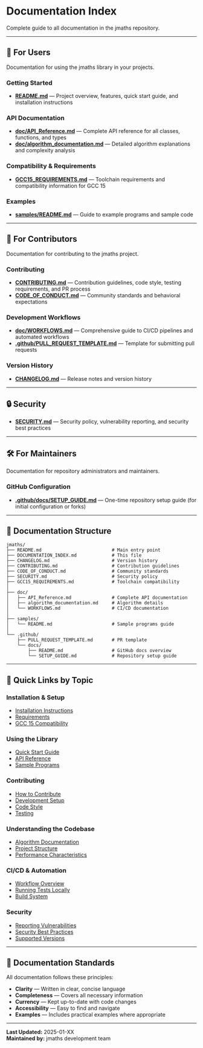 # Documentation Index

Complete guide to all documentation in the jmaths repository.

---

## 📖 For Users

Documentation for using the jmaths library in your projects.

### Getting Started
- **[README.md](README.md)** — Project overview, features, quick start guide, and installation instructions

### API Documentation
- **[doc/API_Reference.md](doc/API_Reference.md)** — Complete API reference for all classes, functions, and types
- **[doc/algorithm_documentation.md](doc/algorithm_documentation.md)** — Detailed algorithm explanations and complexity analysis

### Compatibility & Requirements
- **[GCC15_REQUIREMENTS.md](GCC15_REQUIREMENTS.md)** — Toolchain requirements and compatibility information for GCC 15

### Examples
- **[samples/README.md](samples/README.md)** — Guide to example programs and sample code

---

## 👥 For Contributors

Documentation for contributing to the jmaths project.

### Contributing
- **[CONTRIBUTING.md](CONTRIBUTING.md)** — Contribution guidelines, code style, testing requirements, and PR process
- **[CODE_OF_CONDUCT.md](CODE_OF_CONDUCT.md)** — Community standards and behavioral expectations

### Development Workflows
- **[doc/WORKFLOWS.md](doc/WORKFLOWS.md)** — Comprehensive guide to CI/CD pipelines and automated workflows
- **[.github/PULL_REQUEST_TEMPLATE.md](.github/PULL_REQUEST_TEMPLATE.md)** — Template for submitting pull requests

### Version History
- **[CHANGELOG.md](CHANGELOG.md)** — Release notes and version history

---

## 🔒 Security

- **[SECURITY.md](SECURITY.md)** — Security policy, vulnerability reporting, and security best practices

---

## 🛠️ For Maintainers

Documentation for repository administrators and maintainers.

### GitHub Configuration
- **[.github/docs/SETUP_GUIDE.md](.github/docs/SETUP_GUIDE.md)** — One-time repository setup guide (for initial configuration or forks)

---

## 📂 Documentation Structure

```
jmaths/
├── README.md                          # Main entry point
├── DOCUMENTATION_INDEX.md             # This file
├── CHANGELOG.md                       # Version history
├── CONTRIBUTING.md                    # Contribution guidelines
├── CODE_OF_CONDUCT.md                 # Community standards
├── SECURITY.md                        # Security policy
├── GCC15_REQUIREMENTS.md              # Toolchain compatibility
│
├── doc/
│   ├── API_Reference.md               # Complete API documentation
│   ├── algorithm_documentation.md     # Algorithm details
│   └── WORKFLOWS.md                   # CI/CD documentation
│
├── samples/
│   └── README.md                      # Sample programs guide
│
└── .github/
    ├── PULL_REQUEST_TEMPLATE.md       # PR template
    └── docs/
        ├── README.md                  # GitHub docs overview
        └── SETUP_GUIDE.md             # Repository setup guide
```

---

## 🎯 Quick Links by Topic

### Installation & Setup
- [Installation Instructions](README.md#installation)
- [Requirements](README.md#requirements)
- [GCC 15 Compatibility](GCC15_REQUIREMENTS.md)

### Using the Library
- [Quick Start Guide](README.md#quick-start)
- [API Reference](doc/API_Reference.md)
- [Sample Programs](samples/README.md)

### Contributing
- [How to Contribute](CONTRIBUTING.md)
- [Development Setup](CONTRIBUTING.md#development-setup)
- [Code Style](CONTRIBUTING.md#coding-standards)
- [Testing](CONTRIBUTING.md#testing-requirements)

### Understanding the Codebase
- [Algorithm Documentation](doc/algorithm_documentation.md)
- [Project Structure](README.md#project-structure)
- [Performance Characteristics](doc/algorithm_documentation.md#performance-characteristics)

### CI/CD & Automation
- [Workflow Overview](doc/WORKFLOWS.md)
- [Running Tests Locally](CONTRIBUTING.md#running-tests)
- [Build System](README.md#configuration-options)

### Security
- [Reporting Vulnerabilities](SECURITY.md#reporting-a-vulnerability)
- [Security Best Practices](SECURITY.md#security-best-practices)
- [Supported Versions](SECURITY.md#supported-versions)

---

## 📝 Documentation Standards

All documentation follows these principles:

- **Clarity** — Written in clear, concise language
- **Completeness** — Covers all necessary information
- **Currency** — Kept up-to-date with code changes
- **Accessibility** — Easy to find and navigate
- **Examples** — Includes practical examples where appropriate

---

**Last Updated:** 2025-01-XX  
**Maintained by:** jmaths development team
